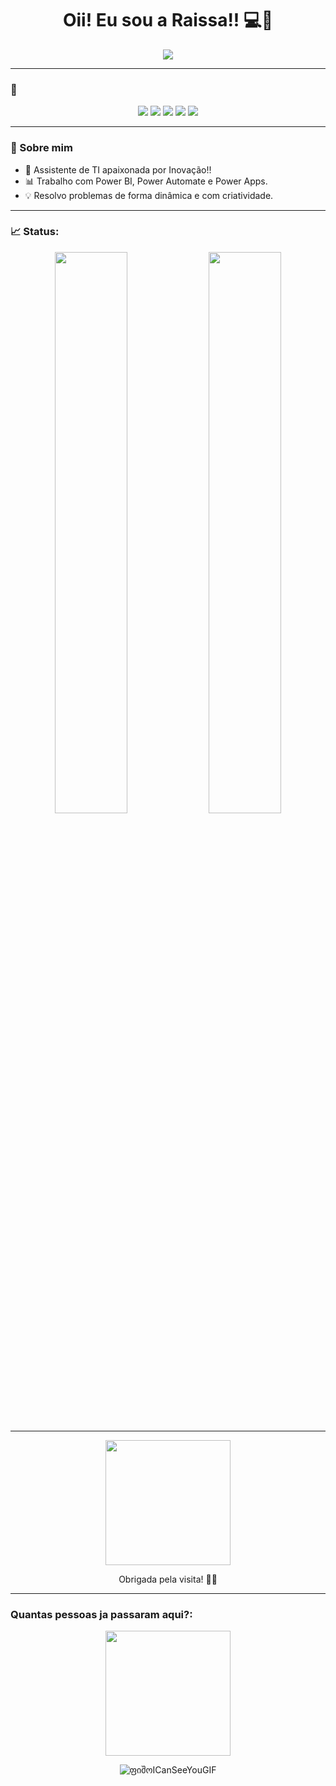 <h1 align="center">Oii! Eu sou a Raissa!! 💻💖</h1>

<p align="center">
  <img src="https://readme-typing-svg.herokuapp.com?font=Fira+Code&duration=4000&pause=1000&color=F78AC9&center=true&vCenter=true&width=500&lines=Dev" />
</p>

---

### 🐾

<p align="center">
  <img src="https://img.shields.io/badge/Power%20Apps-602C50?style=for-the-badge&logo=powerapps&logoColor=white"/>
  <img src="https://img.shields.io/badge/Power%20BI-F2C811?style=for-the-badge&logo=powerbi&logoColor=black"/>
  <img src="https://img.shields.io/badge/Power%20Automate-0066FF?style=for-the-badge&logo=power-automate&logoColor=white"/>
  <img src="https://img.shields.io/badge/Java-ED8B00?style=for-the-badge&logo=java&logoColor=white"/>
  <img src="https://img.shields.io/badge/Python-3776AB?style=for-the-badge&logo=python&logoColor=white"/>
</p>


---

### 🌟 Sobre mim

- 💼 Assistente de TI apaixonada por Inovação!!
- 📊 Trabalho com Power BI, Power Automate e Power Apps.
- 💡 Resolvo problemas de forma dinâmica e com criatividade.

---

### 📈 Status:

<p align="center">
  <img width="48%" src="https://github-readme-stats.vercel.app/api?username=Raissarrp&show_icons=true&theme=radical"/>
  <img width="48%" src="https://github-readme-streak-stats.herokuapp.com?user=Raissarrp&theme=radical" />
</p>

---


<p align="center">
  <img src="https://media.giphy.com/media/WUlplcMpOCEmTGBtBW/giphy.gif" width="200" />
</p>

<p align="center">Obrigada pela visita! 💖✨</p>

---

### Quantas pessoas ja passaram aqui?:

<p align="center">
  <img src="https://visitor-badge.laobi.icu/badge?page_id=Raissarrp.Raissarrp&colors=ee82ee,ffa6ff,cc66cc" width="200" />
</p>

<p align="center">
  <img src="https://github.com/user-attachments/assets/448721c6-7a6e-4df5-a42b-61687a866d33" alt="ფიშოICanSeeYouGIF" />
</p>


